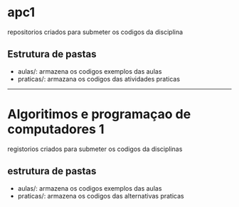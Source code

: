 # apc1

repositorios criados para submeter os codigos da disciplina

## Estrutura de pastas 

* aulas/: armazena os codigos exemplos das aulas
*  praticas/: armazana os codigos das atividades praticas

--------------------------------------------------------------------------------

# Algoritimos e programaçao de computadores 1

registorios criados para submeter os codigos da disciplinas 

## estrutura de pastas 

* aulas/: armazena os codigos exemplos das aulas
* praticas/: armazena os codigos das alternativas praticas 